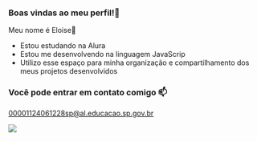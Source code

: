 ### Boas vindas ao meu perfil!🤍

Meu nome é Eloise💜

- Estou estudando na Alura
- Estou me desenvolvendo na linguagem JavaScrip
- Utilizo esse espaço para minha organização e compartilhamento dos meus projetos desenvolvidos

### Você pode entrar em contato comigo 📫

00001124061228sp@al.educacao.sp.gov.br

![](https://media1.tenor.com/m/CzaHhPyIR8gAAAAC/rosy00.gif)
